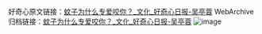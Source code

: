 好奇心原文链接：[蚊子为什么专爱咬你？_文化_好奇心日报-吴亭蓉](https://www.qdaily.com/articles/1095.html)
WebArchive归档链接：[蚊子为什么专爱咬你？_文化_好奇心日报-吴亭蓉](http://web.archive.org/web/20190623145638/https://www.qdaily.com/articles/1095.html)
![image](http://ww3.sinaimg.cn/large/007d5XDply1g3v4a0zig7j30u02h5kj4)